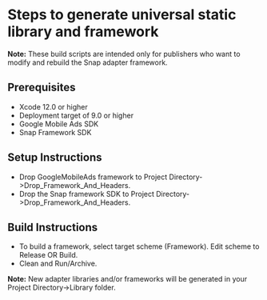 # Steps to generate universal static library and framework

**Note:** These build scripts are intended only for publishers who want to
modify and rebuild the Snap adapter framework.

## Prerequisites
- Xcode 12.0 or higher
- Deployment target of 9.0 or higher
- Google Mobile Ads SDK
- Snap Framework SDK

## Setup Instructions
- Drop GoogleMobileAds framework to
Project Directory->Drop_Framework_And_Headers.
- Drop the Snap framework SDK to
Project Directory->Drop_Framework_And_Headers.

## Build Instructions
- To build a framework, select target scheme (Framework). Edit scheme to
Release OR Build.
- Clean and Run/Archive.

**Note:** New adapter libraries and/or frameworks will be generated in your
Project Directory->Library folder.
